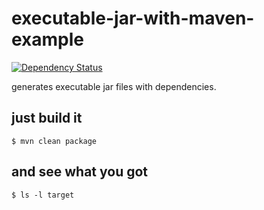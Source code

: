 # executable-jar-with-maven-example

[![Dependency Status](https://www.versioneye.com/user/projects/59a80bbf6725bd00430af5af/badge.svg?style=flat-square)](https://www.versioneye.com/user/projects/59a80bbf6725bd00430af5af)

generates executable jar files with dependencies.

## just build it
```
$ mvn clean package
```

## and see what you got
```
$ ls -l target
```
